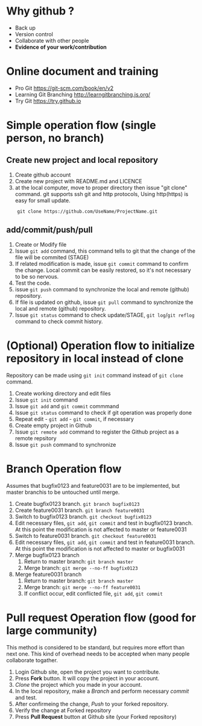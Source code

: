 # Why github ?
- Back up
- Version control
- Collaborate with other people
- **Evidence of your work/contribution**

# Online document and training
- Pro Git <https://git-scm.com/book/en/v2>
- Learning Git Branching <http://learngitbranching.js.org/>
- Try Git <https://try.github.io>

# Simple operation flow (single person, no branch)
## Create new project and local repository
1. Create github account
1. Create new project with README.md and LICENCE
1. at the local computer, move to proper directory then issue "git clone" command. git supports ssh git and http protocols, Using http(https) is easy for small update.

```
    git clone https://github.com/UseName/ProjectName.git
```

## add/commit/push/pull
1. Create or Modify file
1. Issue `git add` command, this command tells to git that the change of the file will be commited (STAGE)
1. If related modification is made, issue `git commit` command to confirm the change. Local commit can be easily restored, so it's not necessary to be so nervous.
1. Test the code.
1. issue `git push` command to synchronize the local and remote (github) repository.
1. If file is updated on github, issue `git pull` command to synchronize the local and remote (github) repository.
1. Issue `git status` command to check update/STAGE, `git log`/`git reflog` command to check commit history.


# (Optional) Operation flow to initialize repository in local instead of clone
Repository can be made using `git init` command instead of `git clone` command.

1. Create working directory and edit files
1. Issue `git init` command
1. Issue `git add` and `git commit` commmand
1. Issue `git status` command to check if git operation was properly done
1. Repeat edit - `git add` - `git commit`, if necessary
1. Create empty project in Github
1. Issue `git remote add` command to register the Github project as a remote repsitory
1. Issue `git push` command to synchronize

# Branch Operation flow
Assumes that bugfix0123 and feature0031 are to be implemented, but master branchis to be untouched until merge.

1. Create bugfix0123 branch. `git branch bugfix0123`
1. Create feature0031 branch. `git branch feature0031`
1. Switch to bugfix0123 branch. `git checkout bugfix0123`
1. Edit necessary files, `git add`, `git commit` and test in bugfix0123 branch. At this point the modification is not affected to master or feature0031
1. Switch to feature0031 branch. `git checkout feature0031`
1. Edit necessary files, `git add`, `git commit` and test in feature0031 branch. At this point the modification is not affected to master or bugfix0031 
1. Merge bugfix0123 branch
    1. Return to master branch: `git branch master`
    1. Merge branch: `git merge --no-ff bugfix0123`
1. Merge feature0031 branch
    1. Return to master branch: `git branch master`
    1. Merge branch: `git merge --no-ff feature0031`
    1. If conflict occur, edit conflicted file, `git add`, `git commit`

# Pull request Operation flow (good for large community)
This method is considered to be standard, but requires more effort than next one. This kind of overhead needs to be accepted when many people collaborate togather.

1. Login Github site, open the project you want to contribute.
1. Press **Fork** button. It will copy the project in your account.
1. *Clone* the project which you made in your account.
1. In the local repository, make a *Branch* and perform necessary *commit* and test.
1. After confirmeing the change, *Push* to your forked repository.
1. Verify the change at Forked repository
1. Press **Pull Request** button at Github site (your Forked repository)
